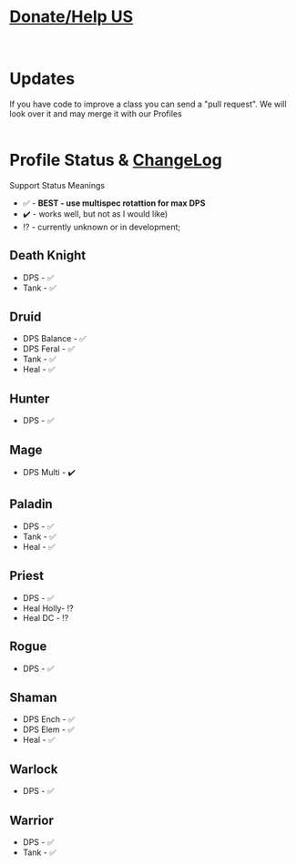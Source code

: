 # [Donate/Help US](https://github.com/darhanger/PQR-HWoW/wiki/Donate)
<br>

# Updates
If you have code to improve a class you can send a "pull request". We will look over it and may merge it with our Profiles
<br>
<br>
# Profile Status & [ChangeLog](https://github.com/darhanger/PQR_3.3.5a-for-Heroes-WoW/blob/master/ChangeLog.md)
Support Status Meanings 
<br>
+ ✅ - **BEST - use multispec rotattion for max DPS**
+ ✔️ - works well, but not as I would like)
+ ⁉️ - currently unknown or in development;

## Death Knight
+ DPS - ✅
+ Tank - ✅

## Druid
+ DPS Balance - ✅
+ DPS Feral - ✅
+ Tank - ✅
+ Heal - ✅

## Hunter
+ DPS - ✅

## Mage
+ DPS Multi - ✔️

## Paladin
+ DPS - ✅
+ Tank - ✅
+ Heal - ✅

## Priest
+ DPS - ✅
+ Heal Holly- ⁉️
+ Heal DC - ⁉️

## Rogue
+ DPS - ✅

## Shaman
+ DPS Ench - ✅ 
+ DPS Elem - ✅
+ Heal - ✅

## Warlock
- DPS - ✅

## Warrior
+ DPS - ✅
+ Tank - ✅
